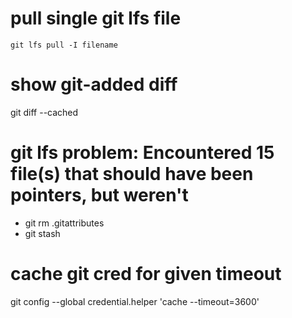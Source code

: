 # pull single git lfs file

`git lfs pull -I filename`

# show git-added diff

git diff --cached

# git lfs problem: Encountered 15 file(s) that should have been pointers, but weren't

- git rm .gitattributes
- git stash

# cache git cred for given timeout

git config --global credential.helper 'cache --timeout=3600'
